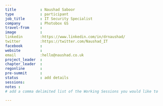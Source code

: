 ```yaml
---
title           : Naushad Saboor
type            : participant
job_title       : IT Security Specialist 
company         : Photobox GS
travel-from     :
image           :
linkedin        :https://www.linkedin.com/in/drnaushad/
twitter         :https://twitter.com/Naushad_IT
facebook        :
website         :
email           :hello@naushad.co.uk
project_leader  :
chapter_leader  :
regonline       :
pre-summit      :
status          : add details
sessions:
notes :
# add a comma delimited list of the Working Sessions you would like to attend in the meta above (use the session's title) e.g. sessions: Security Playbooks Diagrams, Hackathon Daily Sessions

---
```


<!-- put more details about participant here -->
